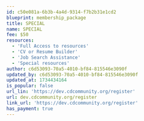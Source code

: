 ```yaml
---
id: c50e081a-6b3b-4a4d-9314-f7b2b31e1cd2
blueprint: membership_package
title: SPECIAL
name: SPECIAL
fee: $50
resources:
  - 'Full Access to resources'
  - 'CV or Resume Builder'
  - 'Job Search Assistance'
  - 'Special resources'
author: c6d53093-70a5-4010-bf84-815546e3090f
updated_by: c6d53093-70a5-4010-bf84-815546e3090f
updated_at: 1734434164
is_popular: false
url_lin: 'https://dev.cdcommunity.org/register'
url: dev.cdcommunity.org/register
link_url: 'https://dev.cdcommunity.org/register'
has_payment: true
---
```

